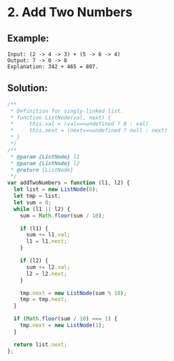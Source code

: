 # 2. Add Two Numbers

## Example:

    Input: (2 -> 4 -> 3) + (5 -> 6 -> 4)
    Output: 7 -> 0 -> 8
    Explanation: 342 + 465 = 807.

## Solution:

```javascript
/**
 * Definition for singly-linked list.
 * function ListNode(val, next) {
 *     this.val = (val===undefined ? 0 : val)
 *     this.next = (next===undefined ? null : next)
 * }
 */
/**
 * @param {ListNode} l1
 * @param {ListNode} l2
 * @return {ListNode}
 */
var addTwoNumbers = function (l1, l2) {
  let list = new ListNode(0);
  let tmp = list;
  let sum = 0;
  while (l1 || l2) {
    sum = Math.floor(sum / 10);

    if (l1) {
      sum += l1.val;
      l1 = l1.next;
    }

    if (l2) {
      sum += l2.val;
      l2 = l2.next;
    }

    tmp.next = new ListNode(sum % 10);
    tmp = tmp.next;
  }

  if (Math.floor(sum / 10) === 1) {
    tmp.next = new ListNode(1);
  }

  return list.next;
};
```
